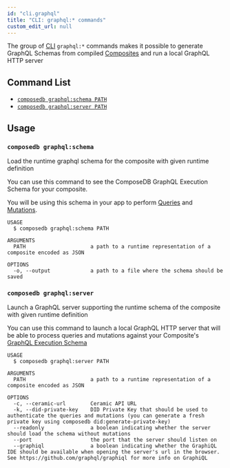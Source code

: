 ```yaml
---
id: "cli.graphql"
title: "CLI: graphql:* commands"
custom_edit_url: null
---
```


<head>
  <meta name="robots" content="noindex" />
  <meta name="googlebot" content="noindex" />
</head>

The group of [CLI](../modules/cli.md) `graphql:*` commands makes it possible to generate GraphQL Schemas from compiled [Composites](https://developers.ceramic.network/docs-docusaurus/docs/composedb/guides/data-modeling/composites) and run a local GraphQL HTTP server

## Command List

- [`composedb graphql:schema PATH`](#composedb-graphqlschema)
- [`composedb graphql:server PATH`](#composedb-graphqlserver)

## Usage

### `composedb graphql:schema`

Load the runtime graphql schema for the composite with given runtime definition

You can use this command to see the ComposeDB GraphQL Execution Schema for your composite.

You will be using this schema in your app to perform [Queries](https://developers.ceramic.network/docs-docusaurus/docs/composedb/guides/data-interactions/queries) and [Mutations](https://developers.ceramic.network/docs-docusaurus/docs/composedb/guides/data-interactions/mutations).

```
USAGE
  $ composedb graphql:schema PATH

ARGUMENTS
  PATH                     a path to a runtime representation of a composite encoded as JSON

OPTIONS
  -o, --output             a path to a file where the schema should be saved
```

### `composedb graphql:server`

Launch a GraphQL server supporting the runtime schema of the composite with given runtime definition

You can use this command to launch a local GraphQL HTTP server that will be able to process queries and mutations against
your Composite's [GraphQL Execution Schema](./cli.graphql.md#composedb-graphqlschema)

```
USAGE
  $ composedb graphql:server PATH

ARGUMENTS
  PATH                     a path to a runtime representation of a composite encoded as JSON

OPTIONS
  -c, --ceramic-url        Ceramic API URL
  -k, --did-private-key    DID Private Key that should be used to authenticate the queries and mutations (you can generate a fresh private key using composedb did:generate-private-key)
  --readonly               a boolean indicating whether the server should load the schema without mutations
  --port                   the port that the server should listen on
  --graphiql               a boolean indicating whether the GraphiQL IDE should be available when opening the server's url in the browser. See https://github.com/graphql/graphiql for more info on GraphiQL
  
```
